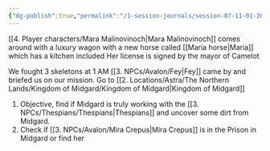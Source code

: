 ```yaml
---
{"dg-publish":true,"permalink":"/1-session-journals/session-07-11-01-2025/"}
---
```


[[4. Player characters/Mara Malinovinoch\|Mara Malinovinoch]] comes around with a luxury wagon with a new horse called [[Maria horse\|Maria]] which has a kitchen included Her license is signed by the mayor of Camelot

We fought 3 skeletons at 1 AM
[[3. NPCs/Avalon/Fey\|Fey]] came by and briefed us on our mission. Go to [[2. Locations/Astra/The Northern Lands/Kingdom of Midgard/Kingdom of Midgard\|Kingdom of Midgard]]

1. Objective, find if Midgard is truly working with the [[3. NPCs/Thespians/Thespians\|Thespians]] and uncover some dirt from Midgard.
2. Check if [[3. NPCs/Avalon/Mira Crepus\|Mira Crepus]] is in the Prison in Midgard or find her
